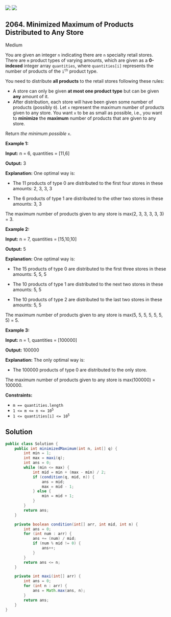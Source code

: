 [![](https://img.shields.io/github/stars/javadev/LeetCode-in-Java?label=Stars&style=flat-square)](https://github.com/javadev/LeetCode-in-Java)
[![](https://img.shields.io/github/forks/javadev/LeetCode-in-Java?label=Fork%20me%20on%20GitHub%20&style=flat-square)](https://github.com/javadev/LeetCode-in-Java/fork)

## 2064\. Minimized Maximum of Products Distributed to Any Store

Medium

You are given an integer `n` indicating there are `n` specialty retail stores. There are `m` product types of varying amounts, which are given as a **0-indexed** integer array `quantities`, where `quantities[i]` represents the number of products of the <code>i<sup>th</sup></code> product type.

You need to distribute **all products** to the retail stores following these rules:

*   A store can only be given **at most one product type** but can be given **any** amount of it.
*   After distribution, each store will have been given some number of products (possibly `0`). Let `x` represent the maximum number of products given to any store. You want `x` to be as small as possible, i.e., you want to **minimize** the **maximum** number of products that are given to any store.

Return _the minimum possible_ `x`.

**Example 1:**

**Input:** n = 6, quantities = [11,6]

**Output:** 3

**Explanation:** One optimal way is: 

- The 11 products of type 0 are distributed to the first four stores in these amounts: 2, 3, 3, 3 

- The 6 products of type 1 are distributed to the other two stores in these amounts: 3, 3 
  
The maximum number of products given to any store is max(2, 3, 3, 3, 3, 3) = 3.

**Example 2:**

**Input:** n = 7, quantities = [15,10,10]

**Output:** 5

**Explanation:** One optimal way is: 

- The 15 products of type 0 are distributed to the first three stores in these amounts: 5, 5, 5 

- The 10 products of type 1 are distributed to the next two stores in these amounts: 5, 5 

- The 10 products of type 2 are distributed to the last two stores in these amounts: 5, 5 
  
The maximum number of products given to any store is max(5, 5, 5, 5, 5, 5, 5) = 5.

**Example 3:**

**Input:** n = 1, quantities = [100000]

**Output:** 100000

**Explanation:** The only optimal way is: 

- The 100000 products of type 0 are distributed to the only store.
  
The maximum number of products given to any store is max(100000) = 100000.

**Constraints:**

*   `m == quantities.length`
*   <code>1 <= m <= n <= 10<sup>5</sup></code>
*   <code>1 <= quantities[i] <= 10<sup>5</sup></code>

## Solution

```java
public class Solution {
    public int minimizedMaximum(int n, int[] q) {
        int min = 1;
        int max = maxi(q);
        int ans = 0;
        while (min <= max) {
            int mid = min + (max - min) / 2;
            if (condition(q, mid, n)) {
                ans = mid;
                max = mid - 1;
            } else {
                min = mid + 1;
            }
        }
        return ans;
    }

    private boolean condition(int[] arr, int mid, int n) {
        int ans = 0;
        for (int num : arr) {
            ans += (num) / mid;
            if (num % mid != 0) {
                ans++;
            }
        }
        return ans <= n;
    }

    private int maxi(int[] arr) {
        int ans = 0;
        for (int n : arr) {
            ans = Math.max(ans, n);
        }
        return ans;
    }
}
```